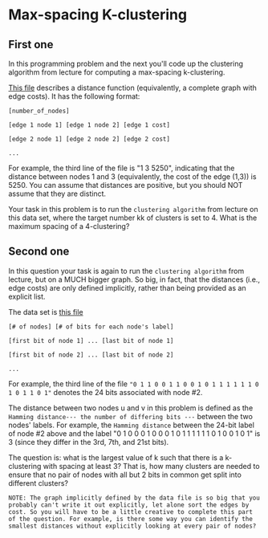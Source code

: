 # Max-spacing K-clustering
## First one
In this programming problem and the next you'll code up the clustering algorithm from lecture for computing a max-spacing k-clustering.

[This file](https://github.com/Chang-Chia-Chi/Cousera-Standford-Algorithm-Specialization/blob/main/Greedy%20Algorithms%2C%20Minimum%20Spanning%20Trees%2C%20and%20Dynamic%20Programming/week2/clustering1.txt) describes a distance function (equivalently, a complete graph with edge costs). It has the following format:
```
[number_of_nodes]

[edge 1 node 1] [edge 1 node 2] [edge 1 cost]

[edge 2 node 1] [edge 2 node 2] [edge 2 cost]

...
```

For example, the third line of the file is "1 3 5250", indicating that the distance between nodes 1 and 3 (equivalently, the cost of the edge (1,3)) is 5250. You can assume that distances are positive, but you should NOT assume that they are distinct.

Your task in this problem is to run the `clustering algorithm` from lecture on this data set, where the target number kk of clusters is set to 4. What is the maximum spacing of a 4-clustering?

## Second one
In this question your task is again to run the `clustering algorithm` from lecture, but on a MUCH bigger graph. So big, in fact, that the distances (i.e., edge costs) are only defined implicitly, rather than being provided as an explicit list.

The data set is [this file](https://github.com/Chang-Chia-Chi/Cousera-Standford-Algorithm-Specialization/blob/main/Greedy%20Algorithms%2C%20Minimum%20Spanning%20Trees%2C%20and%20Dynamic%20Programming/week2/clustering_big.txt)

```
[# of nodes] [# of bits for each node's label]

[first bit of node 1] ... [last bit of node 1]

[first bit of node 2] ... [last bit of node 2]

...
```

For example, the third line of the file `"0 1 1 0 0 1 1 0 0 1 0 1 1 1 1 1 1 0 1 0 1 1 0 1"` denotes the 24 bits associated with node #2.

The distance between two nodes u and v in this problem is defined as the `Hamming distance--- the number of differing bits ---` between the two nodes' labels. For example, the `Hamming distance` between the 24-bit label of node #2 above and the label "0 1 0 0 0 1 0 0 0 1 0 1 1 1 1 1 1 0 1 0 0 1 0 1" is 3 (since they differ in the 3rd, 7th, and 21st bits).

The question is: what is the largest value of k such that there is a k-clustering with spacing at least 3? That is, how many clusters are needed to ensure that no pair of nodes with all but 2 bits in common get split into different clusters?

`NOTE: The graph implicitly defined by the data file is so big that you probably can't write it out explicitly, let alone sort the edges by cost. So you will have to be a little creative to complete this part of the question. For example, is there some way you can identify the smallest distances without explicitly looking at every pair of nodes?`
